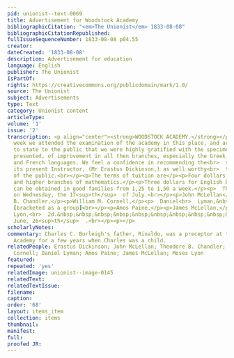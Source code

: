 ```yaml
---
pid: unionist--text-0069
title: Advertisement for Woodstock Academy
bibliographicCitation: "<em>The Unionist</em> 1833-08-08"
bibliographicCitationRepublished: 
fullIssueSequenceNumber: 1833-08-08 p04.55
creator: 
dateCreated: '1833-08-08'
description: Advertisement for education
language: English
publisher: The Unionist
IsPartOf: 
rights: https://creativecommons.org/publicdomain/mark/1.0/
source: The Unionist
subject: Advertisements
type: Text
category: Unionist content
articleType: 
volume: '1'
issue: '2'
transcription: <p align="center"><strong>WOODSTOCK ACADEMY.</strong></p><p>  LAST
  week we attended the examination of the academy in this place, and are<br>  happy
  to state to the public that we were highly gratified with the specimen<br>  then
  presented, of improvement in all then branches, especially the Greek,<br>  &lt;Latin,
  and French languages. We feel a confidence in recommending the<br>  school under
  its present Instructor, (Mr Erastus Dickinson,) as well worthy<br>  the patronage
  of the public.<br></p><p>The terms of tuition are</p><p>Four dollars for the languages,
  and higher branches of mathematics.</p><p>Three dollars for English branches.</p><p>Board
  can be obtained in good families from 1,25 to 1,50 a week.</p><p>  The term commenced
  on Wednesday, the 17<sup>th</sup>  of July.<br></p><p>John McLellan</p><p>Theo.
  B. Chandler,</p><p>William M. Cornell,</p><p>  Daniel<br>  Lyman,&nbsp;&nbsp;&nbsp;&nbsp;&nbsp;&nbsp;&nbsp;&nbsp;&nbsp;&nbsp;&nbsp;&nbsp;&nbsp;&nbsp;&nbsp;&nbsp;&nbsp;&nbsp;&nbsp;&nbsp;&nbsp;&nbsp;&nbsp;&nbsp;<br>  Trustees.
  [bracketed as a group]<br></p><p>Amos Paine,</p><p>James McLellan,</p><p>  Moses
  Lyon,<br>  2d.&nbsp;&nbsp;&nbsp;&nbsp;&nbsp;&nbsp;&nbsp;&nbsp;&nbsp;&nbsp;&nbsp;&nbsp;&nbsp;&nbsp;&nbsp;&nbsp;&nbsp;&nbsp;&nbsp;&nbsp;&nbsp;&nbsp;&nbsp;&nbsp;&nbsp;&nbsp;&nbsp;&nbsp;&nbsp;&nbsp;&nbsp;&nbsp;&nbsp;&nbsp;&nbsp;&nbsp;&nbsp;&nbsp;&nbsp;&nbsp;&nbsp;&nbsp;&nbsp;&nbsp;&nbsp;&nbsp;&nbsp;&nbsp;&nbsp;&nbsp;&nbsp;&nbsp;&nbsp;&nbsp;&nbsp;&nbsp;&nbsp;&nbsp;&nbsp;&nbsp;&nbsp;&nbsp;&nbsp;&nbsp;&nbsp;&nbsp;&nbsp;&nbsp;&nbsp;&nbsp;&nbsp;&nbsp;&nbsp;&nbsp;&nbsp;&nbsp;&nbsp;&nbsp;&nbsp;&nbsp;&nbsp;<br>  1.<br></p><p>  Woodstock,
  June, 26<sup>th</sup>  .<br></p><p></p>
scholarlyNotes: 
commentary: Charles C. Burleigh's father, Rinaldo, was a preceptor at the Woodstock
  Academy for a few years when Charles was a child.
relatedPeople: Erastus Dickinson; John McLellan; Theodore B. Chandler; William M.
  Cornell; Daniel Lyman; Amos Paine; James McLellan; Moses Lyon
featured: 
repeated: 'yes'
relatedImage: unionist--image-0145
relatedText: 
relatedTextIssue: 
filename: 
caption: 
order: '68'
layout: items_item
collection: items
thumbnail: 
manifest: 
full: 
proofed JR: 
---
```

